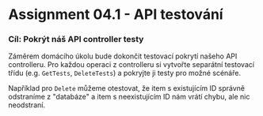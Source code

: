# Assignment 04.1 - API testování

### Cíl: Pokrýt náš API controller testy

Záměrem domácího úkolu bude dokončit testovací pokrytí našeho API controlleru. Pro každou operaci z controlleru si vytvořte separátní testovací třídu (e.g. `GetTests`, `DeleteTests`) a pokryjte ji testy pro možné scénáře. 

Například pro `Delete` můžeme otestovat, že item s existujícím ID správně odstraníme z "databáze" a item s neexistujícím ID nám vrátí chybu, ale nic neodstraní.